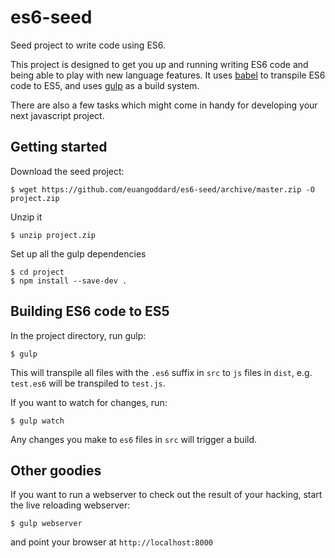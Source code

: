 # es6-seed

Seed project to write code using ES6.

This project is designed to get you up and running writing ES6 code and being able to play with new language features.
It uses [babel](https://babeljs.io/) to transpile ES6 code to ES5, and  uses [gulp](http://gulpjs.com/) as a build system.

There are also a few tasks which might come in handy for developing your next javascript project.

## Getting started

Download the seed project:

`$ wget https://github.com/euangoddard/es6-seed/archive/master.zip -O project.zip`

Unzip it

`$ unzip project.zip`

Set up all the gulp dependencies

```
$ cd project
$ npm install --save-dev .
```

## Building ES6 code to ES5

In the project directory, run gulp:

`$ gulp`

This will transpile all files with the `.es6` suffix in `src` to `js` files in `dist`, e.g. `test.es6` will be transpiled to `test.js`.

If you want to watch for changes, run:

`$ gulp watch`

Any changes you make to `es6` files in `src` will trigger a build.

## Other goodies

If you want to run a webserver to check out the result of your hacking, start the live reloading webserver:

`$ gulp webserver`

and point your browser at `http://localhost:8000`
